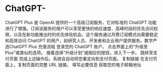 # ChatGPT-
ChatGPT Plus 是 OpenAI 提供的一个高级订阅服务，它对标准的 ChatGPT 功能进行了增强。订阅该服务的用户可以享受更快的响应速度、高峰时段的优先访问权限，以及在新功能推出时的优先体验机会。这个服务通过月费订阅模式向需要稳定和高效访问 ChatGPT 的用户，如研究人员、开发者和企业用户提供服务。数字严选ChatGPT Plus 充值流程 登录您的 ChatGPT 账户。  点击界面上的“升级至 Plus”或类似的选项。  接着选择“升级计划”或相应的按钮，进入下一步。  跳转至支付页面  完成上述操作后，系统会自动将您重定向到支付页面。  复制链接  在支付页面上，复制页面的完整 URL 链接。  填写必要信息  获取您的电子邮箱地址
